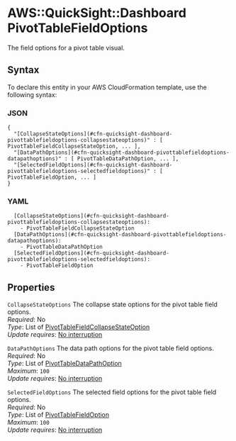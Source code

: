 # AWS::QuickSight::Dashboard PivotTableFieldOptions<a name="aws-properties-quicksight-dashboard-pivottablefieldoptions"></a>

The field options for a pivot table visual\.

## Syntax<a name="aws-properties-quicksight-dashboard-pivottablefieldoptions-syntax"></a>

To declare this entity in your AWS CloudFormation template, use the following syntax:

### JSON<a name="aws-properties-quicksight-dashboard-pivottablefieldoptions-syntax.json"></a>

```
{
  "[CollapseStateOptions](#cfn-quicksight-dashboard-pivottablefieldoptions-collapsestateoptions)" : [ PivotTableFieldCollapseStateOption, ... ],
  "[DataPathOptions](#cfn-quicksight-dashboard-pivottablefieldoptions-datapathoptions)" : [ PivotTableDataPathOption, ... ],
  "[SelectedFieldOptions](#cfn-quicksight-dashboard-pivottablefieldoptions-selectedfieldoptions)" : [ PivotTableFieldOption, ... ]
}
```

### YAML<a name="aws-properties-quicksight-dashboard-pivottablefieldoptions-syntax.yaml"></a>

```
  [CollapseStateOptions](#cfn-quicksight-dashboard-pivottablefieldoptions-collapsestateoptions): 
    - PivotTableFieldCollapseStateOption
  [DataPathOptions](#cfn-quicksight-dashboard-pivottablefieldoptions-datapathoptions): 
    - PivotTableDataPathOption
  [SelectedFieldOptions](#cfn-quicksight-dashboard-pivottablefieldoptions-selectedfieldoptions): 
    - PivotTableFieldOption
```

## Properties<a name="aws-properties-quicksight-dashboard-pivottablefieldoptions-properties"></a>

`CollapseStateOptions`  <a name="cfn-quicksight-dashboard-pivottablefieldoptions-collapsestateoptions"></a>
The collapse state options for the pivot table field options\.  
*Required*: No  
*Type*: List of [PivotTableFieldCollapseStateOption](aws-properties-quicksight-dashboard-pivottablefieldcollapsestateoption.md)  
*Update requires*: [No interruption](https://docs.aws.amazon.com/AWSCloudFormation/latest/UserGuide/using-cfn-updating-stacks-update-behaviors.html#update-no-interrupt)

`DataPathOptions`  <a name="cfn-quicksight-dashboard-pivottablefieldoptions-datapathoptions"></a>
The data path options for the pivot table field options\.  
*Required*: No  
*Type*: List of [PivotTableDataPathOption](aws-properties-quicksight-dashboard-pivottabledatapathoption.md)  
*Maximum*: `100`  
*Update requires*: [No interruption](https://docs.aws.amazon.com/AWSCloudFormation/latest/UserGuide/using-cfn-updating-stacks-update-behaviors.html#update-no-interrupt)

`SelectedFieldOptions`  <a name="cfn-quicksight-dashboard-pivottablefieldoptions-selectedfieldoptions"></a>
The selected field options for the pivot table field options\.  
*Required*: No  
*Type*: List of [PivotTableFieldOption](aws-properties-quicksight-dashboard-pivottablefieldoption.md)  
*Maximum*: `100`  
*Update requires*: [No interruption](https://docs.aws.amazon.com/AWSCloudFormation/latest/UserGuide/using-cfn-updating-stacks-update-behaviors.html#update-no-interrupt)